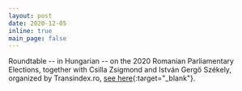 ```yaml
---
layout: post
date: 2020-12-05
inline: true
main_page: false
---
```


Roundtable -- in Hungarian -- on the 2020 Romanian Parliamentary Elections, together with Csilla Zsigmond and István Gergő Székely, organized by Transindex.ro, [see here](https://fb.me/e/XYakKfGD){:target="\_blank"}.
